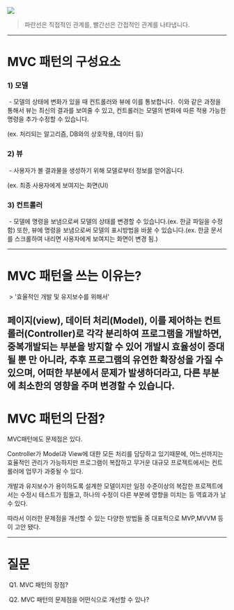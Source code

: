![](attachment/462f7655cb19a1fea0da567bfa2e2f7a.png)
> 파란선은 직접적인 관계를, 빨간선은 간접적인 관계를 나타냅니다.

---

# MVC 패턴의 구성요소

### 1) 모델
 - 모델의 상태에 변화가 있을 때 컨트롤러와 뷰에 이를 통보합니다. 
 이와 같은 과정을 통해서 뷰는 최신의 결과를 보여줄 수 있고, 컨트롤러는 모델의 변화에 따른 적용 가능한 명령을 추가·수정할 수 있습니다.

(ex. 처리되는 알고리즘, DB와의 상호작용, 데이터 등)
### 2) 뷰
 - 사용자가 볼 결과물을 생성하기 위해 모델로부터 정보를 얻어옵니다.

(ex. 최종 사용자에게 보여지는 화면(UI)
### 3) 컨트롤러

 - 모델에 명령을 보냄으로써 모델의 상태를 변경할 수 있습니다.(ex. 한글 파일을 수정함) 또한, 뷰에 명령을 보냄으로써 모델의 표시방법을 바꿀 수 있습니다.(ex. 한글 문서를 스크롤하여 내리면 사용자에게 보여지는 화면이 변경 됨.)

---

# MVC 패턴을 쓰는 이유는?


 > '효율적인 개발 및 유지보수를 위해서'

 페이지(view), 데이터 처리(Model), 이를 제어하는 컨트롤러(Controller)로 각각 분리하여 프로그램을 개발하면, 중복개발되는 부분을 방지할 수 있어 개발시 효율성이 증대될 뿐 만 아니라, 추후 프로그램의 유연한 확장성을 가질 수 있으며, 어떠한 부분에서 문제가 발생하더라고, 다른 부분에 최소한의 영향을 주며 변경할 수 있습니다.
---

# MVC 패턴의 단점?
MVC패턴에도 문제점은 있다.

Controller가 Model과 View에 대한 모든 처리를 담당하고 있기때문에, 어느선까지는 효율적인 관리가 가능하지만 프로그램이 복잡하고 무거운 대규모 프로젝트에서는 컨트롤러에 업무가 과중될 수 있다.

개발과 유지보수가 용이하도록 설계한 모델이지만 일정 수준이상의 복잡한 프로젝트에서는 수정시 테스트가 힘들고, 하나의 수정이 다른 부분에 영향을 미치는 등 역효과가 날 수 있다.

따라서 이러한 문제점을 개선할 수 있는 다양한 방법들 중 대표적으로 MVP,MVVM 등이 고안 됐다.

---

# 질문

 Q1. MVC 패턴의 장점?

 Q2. MVC 패턴의 문제점을 어떤식으로 개선할 수 있나?